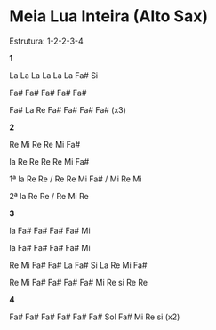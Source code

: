 # **Meia Lua Inteira (Alto Sax)**

Estrutura: 1-2-2-3-4

**1**

La La La La La La Fa# Si

Fa# Fa# Fa# Fa# Fa#

Fa# La Re Fa# Fa# Fa# Fa# (x3)

**2**

Re Mi Re Re Mi Fa#

la Re Re Re Re Mi Fa#

1ª la Re Re / Re Re Mi Fa# / Mi Re Mi

2ª la Re Re / Re Mi Re

**3**

la Fa# Fa# Fa# Fa# Mi

la Fa# Fa# Fa# Fa# Mi

Re Mi Fa# Fa# La Fa# Si La Re Mi Fa#

Re Mi Fa# Fa# Fa# Fa# Mi Re si Re Re

**4**

Fa# Fa# Fa# Fa# Fa# Fa# Sol Fa# Mi Re si (x2)